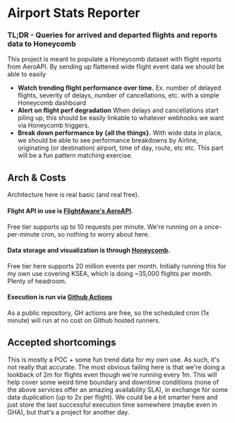 # Airport Stats Reporter
### TL;DR - Queries for arrived and departed flights and reports data to Honeycomb

This project is meant to populate a Honeycomb dataset with flight reports from 
AeroAPI.  By sending up flattened wide flight event data we should be able to easily
* **Watch trending flight performance over time.**  Ex. number of delayed flights, severity
of delays, number of cancellations, etc. with a simple Honeycomb dashboard
* **Alert on flight perf degradation** When delays and cancellations start piling up, this
should be easily linkable to whatever webhooks we want via Honeycomb triggers. 
* **Break down performance by {all the things}.** With wide data in place, we should be
able to see performance breakdowns by Airline, originating (or destination) airport, 
time of day, route, etc etc.  This part will be a fun pattern matching exercise. 

## Arch & Costs
Architecture here is real basic (and real free).

#### Flight API in use is [FlightAware's AeroAPI](https://flightaware.com/commercial/aeroapi/).  
Free tier supports up to 10 requests per minute.  We're running on a once-per-minute cron, so 
nothing to worry about here. 

#### Data storage and visualization is through [Honeycomb](https://www.honeycomb.io/).
Free tier here supports 20 million events per month.  Initially running this for my 
own use covering KSEA, which is doing ~35,000 flights per month.  Plenty of headroom.

#### Execution is run via [Github Actions](https://github.com/features/actions)
As a public repository, GH actions are free, so the scheduled cron (1x minute) will
run at no cost on Github hosted runners. 


## Accepted shortcomings
This is mostly a POC + some fun trend data for my own use.  As such, it's not really that 
accurate.  The most obvious failing here is that we're doing a lookback of 2m for flights 
even though we're running every 1m.  This will help cover some weird time boundary and 
downtime conditions (none of the above services offer an amazing availability SLA), in 
exchange for some data duplication (up to 2x per flight).  We could be a bit smarter here 
and just store the last successful execution time somewhere (maybe even in GHA), but 
that's a project for another day.